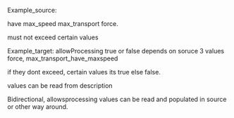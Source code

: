 Example_source:

have max_speed
max_transport
force.

must not exceed certain values

Example_target:
allowProcessing true or false depends on soruce 3 values force, max_transport_have_maxspeed

if they dont exceed, certain values its true else false.

values can be read from description

Bidirectional, allowsprocessing values can be read and populated in source or other way around.
